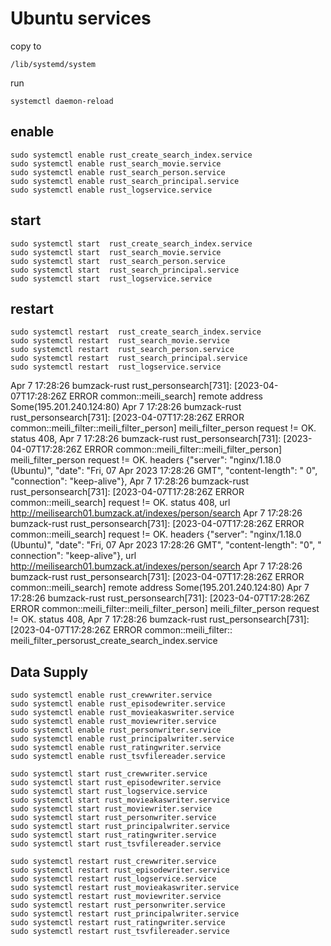 # Ubuntu services

copy to

```
/lib/systemd/system
```

run

```
systemctl daemon-reload
```

## enable

```
sudo systemctl enable rust_create_search_index.service
sudo systemctl enable rust_search_movie.service
sudo systemctl enable rust_search_person.service
sudo systemctl enable rust_search_principal.service
sudo systemctl enable rust_logservice.service

```

## start

```
sudo systemctl start  rust_create_search_index.service
sudo systemctl start  rust_search_movie.service
sudo systemctl start  rust_search_person.service
sudo systemctl start  rust_search_principal.service
sudo systemctl start  rust_logservice.service
```

## restart

```
sudo systemctl restart  rust_create_search_index.service
sudo systemctl restart  rust_search_movie.service
sudo systemctl restart  rust_search_person.service
sudo systemctl restart  rust_search_principal.service
sudo systemctl restart  rust_logservice.service
```

Apr 7 17:28:26 bumzack-rust rust_personsearch[731]: [2023-04-07T17:28:26Z ERROR common::meili_search] remote address
Some(195.201.240.124:80)
Apr 7 17:28:26 bumzack-rust
rust_personsearch[731]: [2023-04-07T17:28:26Z ERROR common::meili_filter::meili_filter_person] meili_filter_person
request != OK. status 408,
Apr 7 17:28:26 bumzack-rust
rust_personsearch[731]: [2023-04-07T17:28:26Z ERROR common::meili_filter::meili_filter_person] meili_filter_person
request != OK. headers {"server": "nginx/1.18.0 (Ubuntu)", "date": "Fri, 07 Apr 2023 17:28:26 GMT", "content-length": "
0", "connection": "keep-alive"},
Apr 7 17:28:26 bumzack-rust rust_personsearch[731]: [2023-04-07T17:28:26Z ERROR common::meili_search] request != OK.
status 408, url http://meilisearch01.bumzack.at/indexes/person/search
Apr 7 17:28:26 bumzack-rust rust_personsearch[731]: [2023-04-07T17:28:26Z ERROR common::meili_search] request != OK.
headers {"server": "nginx/1.18.0 (Ubuntu)", "date": "Fri, 07 Apr 2023 17:28:26 GMT", "content-length": "0", "
connection": "keep-alive"}, url http://meilisearch01.bumzack.at/indexes/person/search
Apr 7 17:28:26 bumzack-rust rust_personsearch[731]: [2023-04-07T17:28:26Z ERROR common::meili_search] remote address
Some(195.201.240.124:80)
Apr 7 17:28:26 bumzack-rust
rust_personsearch[731]: [2023-04-07T17:28:26Z ERROR common::meili_filter::meili_filter_person] meili_filter_person
request != OK. status 408,
Apr 7 17:28:26 bumzack-rust rust_personsearch[731]: [2023-04-07T17:28:26Z ERROR common::meili_filter::
meili_filter_persorust_create_search_index.service

## Data Supply

```
sudo systemctl enable rust_crewwriter.service
sudo systemctl enable rust_episodewriter.service
sudo systemctl enable rust_movieakaswriter.service
sudo systemctl enable rust_moviewriter.service
sudo systemctl enable rust_personwriter.service
sudo systemctl enable rust_principalwriter.service
sudo systemctl enable rust_ratingwriter.service
sudo systemctl enable rust_tsvfilereader.service

```

```
sudo systemctl start rust_crewwriter.service
sudo systemctl start rust_episodewriter.service
sudo systemctl start rust_logservice.service
sudo systemctl start rust_movieakaswriter.service
sudo systemctl start rust_moviewriter.service
sudo systemctl start rust_personwriter.service
sudo systemctl start rust_principalwriter.service
sudo systemctl start rust_ratingwriter.service
sudo systemctl start rust_tsvfilereader.service

```

```
sudo systemctl restart rust_crewwriter.service
sudo systemctl restart rust_episodewriter.service
sudo systemctl restart rust_logservice.service
sudo systemctl restart rust_movieakaswriter.service
sudo systemctl restart rust_moviewriter.service
sudo systemctl restart rust_personwriter.service
sudo systemctl restart rust_principalwriter.service
sudo systemctl restart rust_ratingwriter.service
sudo systemctl restart rust_tsvfilereader.service
```













